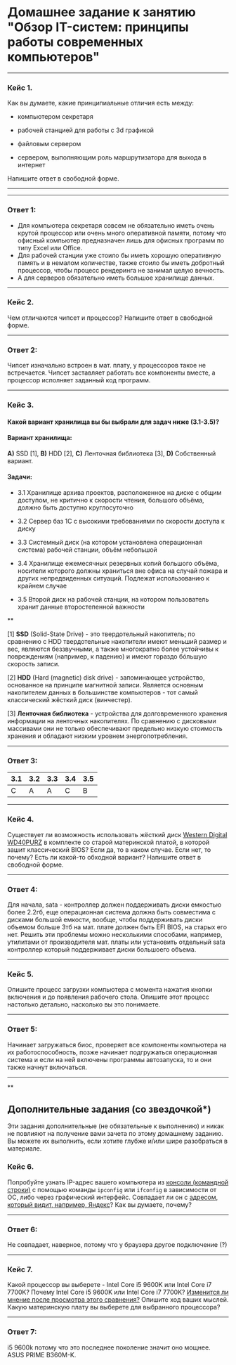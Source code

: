 # Домашнее задание к занятию "Обзор IT-систем: принципы работы современных компьютеров"

---

### Кейс 1.

Как вы думаете, какие принципиальные отличия есть между:

* компьютером секретаря

* рабочей станцией для работы с 3d графикой

* файловым сервером

* сервером, выполняющим роль маршрутизатора для выхода в интернет

Напишите ответ в свободной форме.

---

---

### Ответ 1:

- Для компьютера секретаря совсем не обязательно иметь очень крутой процессор или очень много оперативной памяти, потому что офисный компьютер предназначен лишь для офисных программ по типу Excel или Office. 
- Для рабочей станции уже стоило бы иметь хорошую оперативную память и в немалом количестве, также стоило бы иметь добротный процессор, чтобы процесс рендеринга не занимал целую вечность.
- А для серверов обязательно иметь большое хранилище данных.

---

### Кейс 2.

Чем отличаются чипсет и процессор? Напишите ответ в свободной форме.

---

### Ответ 2:

Чипсет изначально встроен в мат. плату, у процессоров такое не встречается. Чипсет заставляет работать все компоненты вместе, а процессор исполняет заданный код программ.

---

### Кейс 3.

#### Какой вариант хранилища вы бы выбрали для задач ниже (3.1-3.5)?


#### Вариант хранилища:

**А)** SSD [1], **B)** HDD [2], **C)** Ленточная библиотека [3], **D)** Собственный вариант.

#### Задачи:

* 3.1 Хранилище архива проектов, расположенное на диске с общим доступом, не критично к скорости чтения, большого объёма, должно быть доступно круглосуточно

* 3.2 Сервер баз 1С с высокими требованиями по скорости доступа к диску

* 3.3 Системный диск (на котором установлена операционная система) рабочей станции, объём небольшой

* 3.4 Хранилище ежемесячных резервных копий большого объёма, носители которого должны храниться вне офиса на случай пожара и других непредвиденных ситуаций. Подлежат использованию к крайнем случае

* 3.5 Второй диск на рабочей станции, на котором пользователь хранит данные второстепенной важности

**

[1] **SSD** (Solid-State Drive) - это твердотельный накопитель; по сравнению с HDD твердотельные накопители имеют меньший размер и вес, являются беззвучными, а также многократно более устойчивы к повреждениям (например, к падению) и имеют гораздо бóльшую скорость записи.

[2] **HDD** (Hard (magnetic) disk drive) - запоминающее устройство, основанное на принципе магнитной записи. Является основным накопителем данных в большинстве компьютеров - тот самый классический жёсткий диск (винчестер).

[3] **Ленточная библиотека** - устройства для долговременного хранения информации на ленточных накопителях. По сравнению с дисковыми массивами они не только обеспечивают предельно низкую стоимость хранения и обладают низким уровнем энергопотребления.

---

### Ответ 3:

| 3.1 | 3.2 | 3.3 | 3.4 | 3.5 |
| --- | --- | --- | --- | --- |
|  C  |  A  |  A  |  C  |  B  |

---

### Кейс 4.

Существует ли возможность использовать жёсткий диск [Western Digital WD40PURZ](https://market.yandex.ru/product--zhestkii-disk-western-digital-wd40purz/1729220435) в комплекте со старой материнской платой, в которой зашит классический BIOS?
Если да, то в каком случае. Если нет, то почему? Есть ли какой-то обходной вариант? Напишите ответ в свободной форме.

---

### Ответ 4:
Для начала, sata - контроллер должен поддерживать диски емкостью более 2.2гб, еще операционная система должна быть совместима с дисками большой емкости, вообще, чтобы поддерживать диски объемом больше 3тб на мат. плате должен быть EFI BIOS, на старых его нет. Решить эти проблемы можно несколькими способами, например, утилитами от производителя мат. платы или установить отдельный sata контроллер который поддерживает диски большоего объема.

---

### Кейс 5.

Опишите процесс загрузки компьютера с момента нажатия кнопки включения и до появления рабочего стола.
Опишите этот процесс настолько детально, насколько вы это понимаете.

---

### Ответ 5:
Начинает загружаться биос, проверяет все компоненты компьютера на их работоспособность, позже начинает подгружаться операционная система и если на ней включены программы автозапуска, то и они также начнут включаться.

---

**

## Дополнительные задания (со звездочкой*)
Эти задания дополнительные (не обязательные к выполнению) и никак не повлияют на получение вами зачета по этому домашнему заданию. Вы можете их выполнить, если хотите глубже и/или шире разобраться в материале.

### Кейс 6.

Попробуйте узнать IP-адрес вашего компьютера из [консоли (командной строки)](https://webkyrs.info/post/chto-takoe-komandnaia-stroka-kak-ee-zapustit-na-windows-linux-i-mac) с помощью команды `ipconfig` или `ifconfig` в зависимости от ОС, либо через графический интерфейс.
Совпадает ли он с [адресом, который видит, например, Яндекс](https://internet.yandex.ru)? Как вы думаете, почему?

---

### Ответ 6:

Не совпадает, наверное, потому что у браузера другое подключение (?)

---

### Кейс 7.

Какой процессор вы выберете - Intel Core i5 9600K или Intel Core i7 7700K?
Почему Intel Core i5 9600K или Intel Core i7 7700K? [Изменится ли мнение после просмотра этого сравнения?](https://cpu.userbenchmark.com/Compare/Intel-Core-i5-9600K-vs-Intel-Core-i7-7700K/4031vs3647) Опишите ход ваших мыслей.
Какую материнскую плату вы выберете для выбранного процессора?

---
### Ответ 7:

i5 9600k потому что это последнее поколение значит оно мощнее. 
ASUS PRIME B360M-K.
